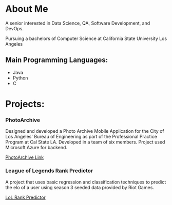 # About Me

A senior interested in Data Science, QA, Software Development, and DevOps.

Pursuing a bachelors of Computer Science at California State University Los Angeles

## Main Programming Languages:

* Java
* Python
* C

# Projects:

### PhotoArchive
Designed and developed a Photo Archive Mobile Application for the City of Los Angeles' Bureau of Engineering as part of the Professional Practice Program at Cal State LA. 
Developed in a team of six members. Project used Microsoft Azure for backend.

[PhotoArchive Link](https://github.com/AF-PENS/PhotoArchive)

### League of Legends Rank Predictor
A project that uses basic regression and classification techniques to predict the elo of a user using season 3 seeded data provided by Riot Games.

[LoL Rank Predictor](https://github.com/nikkodg/league-rank-predictor)
